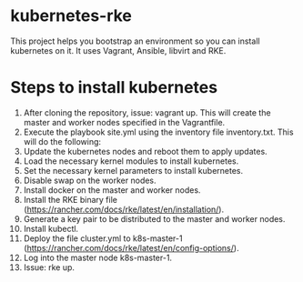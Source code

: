 # kubernetes-rke

This project helps you bootstrap an environment so you can install kubernetes on it. It uses Vagrant, Ansible, libvirt and RKE.

# Steps to install kubernetes

1. After cloning the repository, issue: vagrant up. This will create the master and worker nodes specified in the Vagrantfile. 
1. Execute the playbook site.yml using the inventory file inventory.txt. This will do the following:
  1. Update the kubernetes nodes and reboot them to apply updates.
  1. Load the necessary kernel modules to install kubernetes.
  1. Set the necessary kernel parameters to install kubernetes.
  1. Disable swap on the worker nodes.
  1. Install docker on the master and worker nodes.
  1. Install the RKE binary file (https://rancher.com/docs/rke/latest/en/installation/).
  1. Generate a key pair to be distributed to the master and worker nodes.
  1. Install kubectl.
  1. Deploy the file cluster.yml to k8s-master-1 (https://rancher.com/docs/rke/latest/en/config-options/).
1. Log into the master node k8s-master-1.
1. Issue: rke up.
